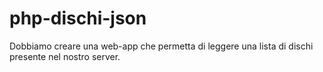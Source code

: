 php-dischi-json
===
Dobbiamo creare una web-app che permetta di leggere una lista di dischi presente nel nostro server.
